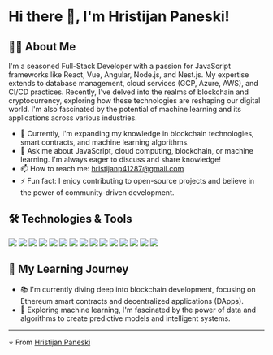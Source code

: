 # Hi there 👋, I'm Hristijan Paneski!

## 👨‍💻 About Me

I'm a seasoned Full-Stack Developer with a passion for JavaScript frameworks like React, Vue, Angular, Node.js, and Nest.js. My expertise extends to database management, cloud services (GCP, Azure, AWS), and CI/CD practices. Recently, I've delved into the realms of blockchain and cryptocurrency, exploring how these technologies are reshaping our digital world. I'm also fascinated by the potential of machine learning and its applications across various industries.

- 🌱 Currently, I'm expanding my knowledge in blockchain technologies, smart contracts, and machine learning algorithms.
- 💬 Ask me about JavaScript, cloud computing, blockchain, or machine learning. I'm always eager to discuss and share knowledge!
- 📫 How to reach me: [hristijanp41287@gmail.com](mailto:hristijanp41287@gmail.com)
- ⚡ Fun fact: I enjoy contributing to open-source projects and believe in the power of community-driven development.

## 🛠️ Technologies & Tools

![](https://img.shields.io/badge/Code-JavaScript-informational?style=flat&logo=javascript&logoColor=white&color=2bbc8a)
![](https://img.shields.io/badge/Framework-React-informational?style=flat&logo=react&logoColor=white&color=2bbc8a)
![](https://img.shields.io/badge/Framework-Vue.js-informational?style=flat&logo=vue.js&logoColor=white&color=2bbc8a)
![](https://img.shields.io/badge/Framework-Angular-informational?style=flat&logo=angular&logoColor=white&color=2bbc8a)
![](https://img.shields.io/badge/Runtime-Node.js-informational?style=flat&logo=node.js&logoColor=white&color=2bbc8a)
![](https://img.shields.io/badge/Framework-Nest.js-informational?style=flat&logo=nestjs&logoColor=white&color=2bbc8a)
![](https://img.shields.io/badge/DB-PostgreSQL-informational?style=flat&logo=postgresql&logoColor=white&color=2bbc8a)
![](https://img.shields.io/badge/DB-MySQL-informational?style=flat&logo=mysql&logoColor=white&color=2bbc8a)
![](https://img.shields.io/badge/DB-MongoDB-informational?style=flat&logo=mongodb&logoColor=white&color=2bbc8a)
![](https://img.shields.io/badge/Cloud-Google_Cloud-informational?style=flat&logo=google-cloud&logoColor=white&color=2bbc8a)
![](https://img.shields.io/badge/Cloud-Azure-informational?style=flat&logo=microsoft-azure&logoColor=white&color=2bbc8a)
![](https://img.shields.io/badge/Cloud-AWS-informational?style=flat&logo=amazon-aws&logoColor=white&color=2bbc8a)
![](https://img.shields.io/badge/CI/CD-informational?style=flat&logo=github-actions&logoColor=white&color=2bbc8a)
![](https://img.shields.io/badge/Blockchain-informational?style=flat&logo=blockchain.com&logoColor=white&color=2bbc8a)
![](https://img.shields.io/badge/Machine_Learning-informational?style=flat&logo=TensorFlow&logoColor=white&color=2bbc8a)

## 📘 My Learning Journey

- 📚 I'm currently diving deep into blockchain development, focusing on Ethereum smart contracts and decentralized applications (DApps).
- 🤖 Exploring machine learning, I'm fascinated by the power of data and algorithms to create predictive models and intelligent systems.

---

⭐️ From [Hristijan Paneski](https://github.com/hristijanp41287)
